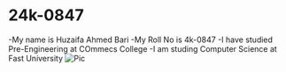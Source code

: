 # 24k-0847
-My name is Huzaifa Ahmed Bari
-My Roll No is 4k-0847
-I have studied Pre-Engineering at COmmecs College
-I am studing Computer Science at Fast University
![Pic](https://github.com/user-attachments/assets/090f6e92-064f-473e-b928-064e2f65dc11)
